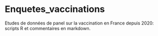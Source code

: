 # Enquetes_vaccinations
Etudes de données de panel sur la vaccination en France depuis 2020: scripts R et commentaires en markdown.
